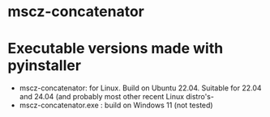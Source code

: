 # mscz-concatenator

# Executable versions made with pyinstaller

- mscz-concatenator: for Linux. Build on Ubuntu 22.04. Suitable for 22.04 and 24.04 (and probably most other recent Linux distro's-
- mscz-concatenator.exe : build on Windows 11 (not tested)
